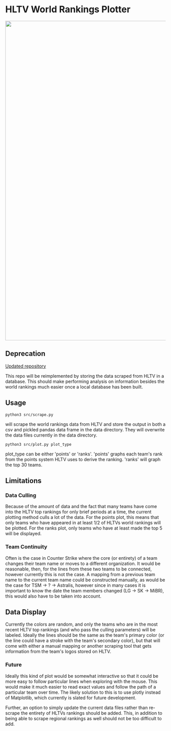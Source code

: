 # HLTV World Rankings Plotter

<img src="https://media.githubusercontent.com/media/Davey-Hughes/hltv_ranks_pandas/master/plots/plot_ranks.png" width="1000"/>

## Deprecation
[Updated repository](https://github.com/Davey-Hughes/hltv_stats)

This repo will be reimplemented by storing the data scraped from HLTV in a
database. This should make performing analysis on information besides the world
rankings much easier once a local database has been built.

## Usage
```
python3 src/scrape.py
```
will scrape the world rankings data from HLTV and store the output in both a
csv and pickled pandas data frame in the data directory. They will overwrite
the data files currently in the data directory.

```
python3 src/plot.py plot_type
```
plot\_type can be either 'points' or 'ranks'. 'points' graphs each team's rank
from the points system HLTV uses to derive the ranking. 'ranks' will graph the
top 30 teams.

## Limitations
### Data Culling
Because of the amount of data and the fact that many teams have come into the
HLTV top rankings for only brief periods at a time, the current plotting method
culls a lot of the data. For the points plot, this means that only teams who
have appeared in at least 1/2 of HLTVs world rankings will be plotted. For the
ranks plot, only teams who have at least made the top 5 will be displayed.

### Team Continuity
Often is the case in Counter Strike where the core (or entirety) of a team
changes their team name or moves to a different organization. It would be
reasonable, then, for the lines from these two teams to be connected, however
currently this is not the case. A mapping from a previous team name to the
current team name could be constructed manually, as would be the case for TSM
-> ? -> Astralis, however since in many cases it is important to know the date
the team members changed (LG -> SK -> MiBR), this would also have to be taken
into account.

## Data Display
Currently the colors are random, and only the teams who are in the most recent
HLTV top rankings (and who pass the culling parameters) will be labeled.
Ideally the lines should be the same as the team's primary color (or the line
could have a stroke with the team's secondary color), but that will come with
either a manual mapping or another scraping tool that gets information from the
team's logos stored on HLTV.

### Future
Ideally this kind of plot would be somewhat interactive so that it could be
more easy to follow particular lines when exploring with the mouse. This would
make it much easier to read exact values and follow the path of a particular
team over time. The likely solution to this is to use plotly instead of
Matplotlib, which currently is slated for future development.

Further, an option to simply update the current data files rather than re-scrape
the entirety of HLTVs rankings should be added. This, in addition to being able
to scrape regional rankings as well should not be too difficult to add.

